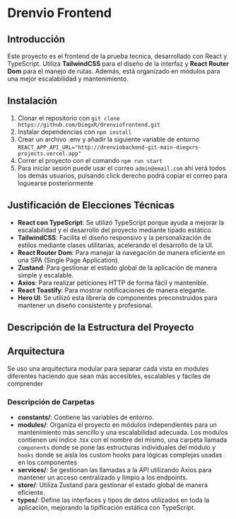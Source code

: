 # Drenvio Frontend

## Introducción
Este proyecto es el frontend de la prueba tecnica, desarrollado con React y TypeScript. Utiliza **TailwindCSS** para el diseño de la interfaz y **React Router Dom** para el manejo de rutas. Además, está organizado en módulos para una mejor escalabilidad y mantenimiento.

## Instalación 
1. Clonar el repositorio con `git clone https://github.com/DiegxR/drenviofrontend.git`
2. Instalar dependencias con `npm install`
3. Crear un archivo .env y añadir la siguiente variable de entorno `REACT_APP_API_URL="http://drenviobackend-git-main-diegxrs-projects.vercel.app"`
4. Correr el proyecto con el comando `npm run start`
5. Para iniciar sesión puede usar el correo `admin@email.com` ahí verá todos los demás usuarios, pulsando click derecho podrá copiar el correo para loguearse posteriormente

## Justificación de Elecciones Técnicas

- **React con TypeScript**: Se utilizó TypeScript porque ayuda a mejorar la escalabilidad y el desarrollo del proyecto mediante tipado estático.
- **TailwindCSS**: Facilita el diseño responsivo y la personalización de estilos mediante clases utilitarias, acelerando el desarrollo de la UI.
- **React Router Dom**: Para manejar la navegación de manera eficiente en una SPA (Single Page Application).
- **Zustand**: Para gestionar el estado global de la aplicación de manera simple y escalable.
- **Axios**: Para realizar peticiones HTTP de forma fácil y mantenible.
- **React Toastify**: Para mostrar notificaciones de manera elegante.
- **Hero UI**: Se utilizó esta librería de componentes preconstruidos para mantener un diseño consistente y profesional.

## Descripción de la Estructura del Proyecto

## Arquitectura
Se uso una arquitectura modular para separar cada vista en modules diferentes haciendo que sean más accesibles, escalables y fáciles de comprender

### Descripción de Carpetas
- **constants/**: Contiene las variables de entorno.
- **modules/**: Organiza el proyecto en módulos independientes para un mantenimiento más sencillo y una escalabilidad adecuada. Los modulos contienen uni indice .tsx con el nombre del mismo, una carpeta llamada `components` donde se pone las estructuras individuales del módulo y `hooks` donde se aisla los custom hooks para lógicas complejas usadas en los componentes
- **services/**: Se gestionan las llamadas a la API utilizando Axios para mantener un acceso centralizado y limpio a los endpoints.
- **store/**: Utiliza Zustand para gestionar el estado global de manera eficiente.
- **types/**: Define las interfaces y tipos de datos utilizados en toda la aplicación, mejorando la tipificación estática con TypeScript.

